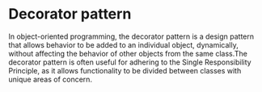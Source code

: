 # Decorator pattern
In object-oriented programming, the decorator pattern is a design pattern that allows behavior to be added to an individual object, 
dynamically, without affecting the behavior of other objects from the same class.The decorator pattern is often useful for adhering 
to the Single Responsibility Principle, as it allows functionality to be divided between classes with unique areas of concern.

